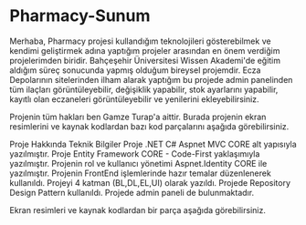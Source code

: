 # Pharmacy-Sunum
Merhaba, Pharmacy projesi kullandığım teknolojileri gösterebilmek ve kendimi geliştirmek adına yaptığım projeler arasından en önem verdiğim projelerimden biridir. Bahçeşehir Üniversitesi Wissen Akademi'de eğitim aldığım süreç sonucunda yapmış olduğum bireysel projemdir. Ecza Depolarının sitelerinden ilham alarak yaptığım bu projede admin panelinden tüm ilaçları görüntüleyebilir, değişiklik yapabilir, stok ayarlarını yapabilir, kayıtlı olan eczaneleri görüntüleyebilir ve yenilerini ekleyebilirsiniz.

Projenin tüm hakları ben Gamze Turap'a aittir. Burada projenin ekran resimlerini ve kaynak kodlardan bazı kod parçalarını aşağıda görebilirsiniz.

Proje Hakkında Teknik Bilgiler
Proje .NET C# Aspnet MVC CORE alt yapısıyla yazılmıştır.
Proje Entity Framework CORE - Code-First yaklaşımıyla yazılmıştır.
Projenin rol ve kullanıcı yönetimi Aspnet.Identity CORE ile yazılmıştır.
Projenin FrontEnd işlemlerinde hazır temalar düzenlenerek kullanıldı.
Projeyi 4 katman (BL,DL,EL,UI) olarak yazıldı.
Projede Repository Design Pattern kullanıldı.
Projede admin paneli de bulunmaktadır.

Ekran resimleri ve kaynak kodlardan bir parça aşağıda görebilirsiniz.
